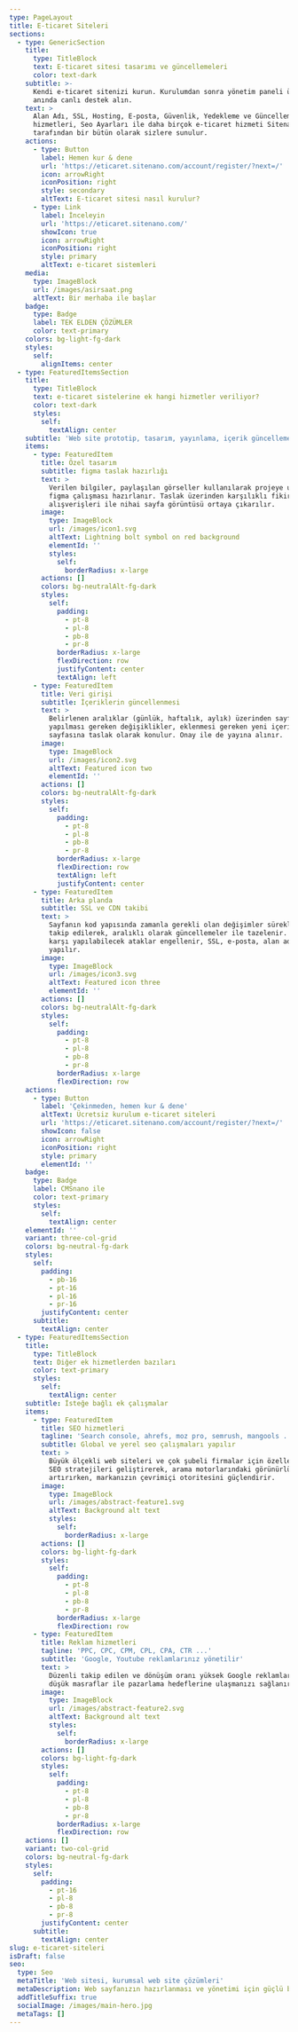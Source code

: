 ```yaml
---
type: PageLayout
title: E-ticaret Siteleri
sections:
  - type: GenericSection
    title:
      type: TitleBlock
      text: E-ticaret sitesi tasarımı ve güncellemeleri
      color: text-dark
    subtitle: >-
      Kendi e-ticaret sitenizi kurun. Kurulumdan sonra yönetim paneli üzerinden
      anında canlı destek alın.
    text: >
      Alan Adı, SSL, Hosting, E-posta, Güvenlik, Yedekleme ve Güncelleme
      hizmetleri, Seo Ayarları ile daha birçok e-ticaret hizmeti Sitenano
      tarafından bir bütün olarak sizlere sunulur.
    actions:
      - type: Button
        label: Hemen kur & dene
        url: 'https://eticaret.sitenano.com/account/register/?next=/'
        icon: arrowRight
        iconPosition: right
        style: secondary
        altText: E-ticaret sitesi nasıl kurulur?
      - type: Link
        label: İnceleyin
        url: 'https://eticaret.sitenano.com/'
        showIcon: true
        icon: arrowRight
        iconPosition: right
        style: primary
        altText: e-ticaret sistemleri
    media:
      type: ImageBlock
      url: /images/asirsaat.png
      altText: Bir merhaba ile başlar
    badge:
      type: Badge
      label: TEK ELDEN ÇÖZÜMLER
      color: text-primary
    colors: bg-light-fg-dark
    styles:
      self:
        alignItems: center
  - type: FeaturedItemsSection
    title:
      type: TitleBlock
      text: e-ticaret sistelerine ek hangi hizmetler veriliyor?
      color: text-dark
      styles:
        self:
          textAlign: center
    subtitle: 'Web site prototip, tasarım, yayınlama, içerik güncelleme, yedekleme ve ...'
    items:
      - type: FeaturedItem
        title: Özel tasarım
        subtitle: figma taslak hazırlığı
        text: >
          Verilen bilgiler, paylaşılan görseller kullanılarak projeye uygun bir
          figma çalışması hazırlanır. Taslak üzerinden karşılıklı fikir
          alışverişleri ile nihai sayfa görüntüsü ortaya çıkarılır.
        image:
          type: ImageBlock
          url: /images/icon1.svg
          altText: Lightning bolt symbol on red background
          elementId: ''
          styles:
            self:
              borderRadius: x-large
        actions: []
        colors: bg-neutralAlt-fg-dark
        styles:
          self:
            padding:
              - pt-8
              - pl-8
              - pb-8
              - pr-8
            borderRadius: x-large
            flexDirection: row
            justifyContent: center
            textAlign: left
      - type: FeaturedItem
        title: Veri girişi
        subtitle: İçeriklerin güncellenmesi
        text: >
          Belirlenen aralıklar (günlük, haftalık, aylık) üzerinden sayfada
          yapılması gereken değişiklikler, eklenmesi gereken yeni içerikler web
          sayfasına taslak olarak konulur. Onay ile de yayına alınır.
        image:
          type: ImageBlock
          url: /images/icon2.svg
          altText: Featured icon two
          elementId: ''
        actions: []
        colors: bg-neutralAlt-fg-dark
        styles:
          self:
            padding:
              - pt-8
              - pl-8
              - pb-8
              - pr-8
            borderRadius: x-large
            flexDirection: row
            textAlign: left
            justifyContent: center
      - type: FeaturedItem
        title: Arka planda
        subtitle: SSL ve CDN takibi
        text: >
          Sayfanın kod yapısında zamanla gerekli olan değişimler sürekli olarak
          takip edilerek, aralıklı olarak güncellemeler ile tazelenir. Sayfaya
          karşı yapılabilecek ataklar engellenir, SSL, e-posta, alan adı takibi
          yapılır.
        image:
          type: ImageBlock
          url: /images/icon3.svg
          altText: Featured icon three
          elementId: ''
        actions: []
        colors: bg-neutralAlt-fg-dark
        styles:
          self:
            padding:
              - pt-8
              - pl-8
              - pb-8
              - pr-8
            borderRadius: x-large
            flexDirection: row
    actions:
      - type: Button
        label: 'Çekinmeden, hemen kur & dene'
        altText: Ücretsiz kurulum e-ticaret siteleri
        url: 'https://eticaret.sitenano.com/account/register/?next=/'
        showIcon: false
        icon: arrowRight
        iconPosition: right
        style: primary
        elementId: ''
    badge:
      type: Badge
      label: CMSnano ile
      color: text-primary
      styles:
        self:
          textAlign: center
    elementId: ''
    variant: three-col-grid
    colors: bg-neutral-fg-dark
    styles:
      self:
        padding:
          - pb-16
          - pt-16
          - pl-16
          - pr-16
        justifyContent: center
      subtitle:
        textAlign: center
  - type: FeaturedItemsSection
    title:
      type: TitleBlock
      text: Diğer ek hizmetlerden bazıları
      color: text-primary
      styles:
        self:
          textAlign: center
    subtitle: İsteğe bağlı ek çalışmalar
    items:
      - type: FeaturedItem
        title: SEO hizmetleri
        tagline: 'Search console, ahrefs, moz pro, semrush, mangools ...'
        subtitle: Global ve yerel seo çalışmaları yapılır
        text: >
          Büyük ölçekli web siteleri ve çok şubeli firmalar için özelleştirilmiş
          SEO stratejileri geliştirerek, arama motorlarındaki görünürlüğünüzü
          artırırken, markanızın çevrimiçi otoritesini güçlendirir.
        image:
          type: ImageBlock
          url: /images/abstract-feature1.svg
          altText: Background alt text
          styles:
            self:
              borderRadius: x-large
        actions: []
        colors: bg-light-fg-dark
        styles:
          self:
            padding:
              - pt-8
              - pl-8
              - pb-8
              - pr-8
            borderRadius: x-large
            flexDirection: row
      - type: FeaturedItem
        title: Reklam hizmetleri
        tagline: 'PPC, CPC, CPM, CPL, CPA, CTR ...'
        subtitle: 'Google, Youtube reklamlarınız yönetilir'
        text: >
          Düzenli takip edilen ve dönüşüm oranı yüksek Google reklamlar ile
          düşük masraflar ile pazarlama hedeflerine ulaşmanızı sağlanır.
        image:
          type: ImageBlock
          url: /images/abstract-feature2.svg
          altText: Background alt text
          styles:
            self:
              borderRadius: x-large
        actions: []
        colors: bg-light-fg-dark
        styles:
          self:
            padding:
              - pt-8
              - pl-8
              - pb-8
              - pr-8
            borderRadius: x-large
            flexDirection: row
    actions: []
    variant: two-col-grid
    colors: bg-neutral-fg-dark
    styles:
      self:
        padding:
          - pt-16
          - pl-8
          - pb-8
          - pr-8
        justifyContent: center
      subtitle:
        textAlign: center
slug: e-ticaret-siteleri
isDraft: false
seo:
  type: Seo
  metaTitle: 'Web sitesi, kurumsal web site çözümleri'
  metaDescription: Web sayfanızın hazırlanması ve yönetimi için güçlü bir çözüm ortağı
  addTitleSuffix: true
  socialImage: /images/main-hero.jpg
  metaTags: []
---
```

